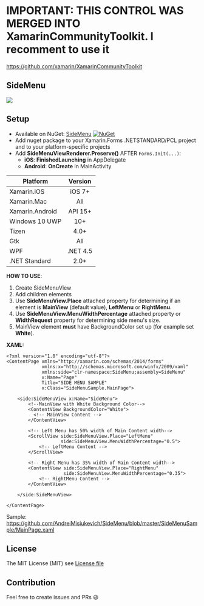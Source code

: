# IMPORTANT: THIS CONTROL WAS MERGED INTO XamarinCommunityToolkit. I recomment to use it

https://github.com/xamarin/XamarinCommunityToolkit

## SideMenu
![](https://github.com/AndreiMisiukevich/SideMenu/blob/master/images/gif.gif?raw=true)

## Setup
* Available on NuGet: [SideMenu](http://www.nuget.org/packages/SideMenu) [![NuGet](https://img.shields.io/nuget/v/SideMenu.svg?label=NuGet)](https://www.nuget.org/packages/SideMenu)
* Add nuget package to your Xamarin.Forms .NETSTANDARD/PCL project and to your platform-specific projects
* Add **SideMenuViewRenderer.Preserve()** AFTER ```Forms.Init(...)```:
  - **iOS**: **FinishedLaunching** in AppDelegate
  - **Android**: **OnCreate** in MainActivity

|Platform|Version|
| ------------------- | :-----------: |
|Xamarin.iOS|iOS 7+|
|Xamarin.Mac|All|
|Xamarin.Android|API 15+|
|Windows 10 UWP|10+|
|Tizen|4.0+|
|Gtk|All|
|WPF|.NET 4.5|
|.NET Standard|2.0+|

**HOW TO USE**:

1) Create SideMenuView
2) Add children elements
3) Use **SideMenuView.Place** attached property for determining if an element is **MainView** (default value), **LeftMenu** or **RightMenu**.
4) Use **SideMenuView.MenuWidthPercentage** attached property or **WidthRequest** property for determining side menu's size.
5) MainView element **must** have BackgroundColor set up (for example set **White**).

**XAML:**
```xaml
<?xml version="1.0" encoding="utf-8"?>
<ContentPage xmlns="http://xamarin.com/schemas/2014/forms"
             xmlns:x="http://schemas.microsoft.com/winfx/2009/xaml"
             xmlns:side="clr-namespace:SideMenu;assembly=SideMenu"
             x:Name="Page"
             Title="SIDE MENU SAMPLE"
             x:Class="SideMenuSample.MainPage">

    <side:SideMenuView x:Name="SideMenu">
        <!--MainView with White Background Color-->
        <ContentView BackgroundColor="White">
          <!-- MainView Content -->
        </ContentView>

        <!-- Left Menu has 50% width of Main Content width-->
        <ScrollView side:SideMenuView.Place="LeftMenu"
                    side:SideMenuView.MenuWidthPercentage="0.5">
            <!-- LeftMenu Content -->
        </ScrollView>

        <!-- Right Menu has 35% width of Main Content width-->
        <ContentView side:SideMenuView.Place="RightMenu"
                     side:SideMenuView.MenuWidthPercentage="0.35">
            <!-- RightMenu Content -->
        </ContentView> 

    </side:SideMenuView>

</ContentPage>
```

Sample: https://github.com/AndreiMisiukevich/SideMenu/blob/master/SideMenuSample/MainPage.xaml

## License
The MIT License (MIT) see [License file](LICENSE)

## Contribution
Feel free to create issues and PRs 😃


